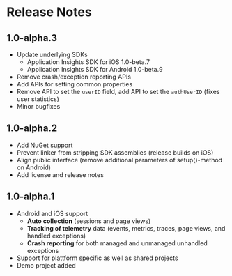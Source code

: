 # Release Notes

## 1.0-alpha.3
* Update underlying SDKs
  * Application Insights SDK for iOS 1.0-beta.7
  * Application Insights SDK for Android 1.0-beta.9
* Remove crash/exception reporting APIs
* Add APIs for setting common properties
* Remove API to set the `userID` field, add API to set the `authUserID` (fixes user statistics)
* Minor bugfixes

## 1.0-alpha.2
* Add NuGet support
* Prevent linker from stripping SDK assemblies (release builds on iOS)
* Align public interface (remove additional parameters of setup()-method on Android)
* Add license and release notes

## 1.0-alpha.1
* Android and iOS support
	* **Auto collection** (sessions and page views)
	* **Tracking of telemetry** data (events, metrics, traces, page views, and handled exceptions)
	* **Crash reporting** for both managed and unmanaged unhandled exceptions
* Support for plattform specific as well as shared projects
* Demo project added